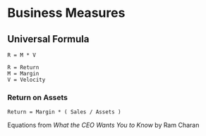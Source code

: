 # Business Measures

## Universal Formula

`R = M * V`

```
R = Return
M = Margin
V = Velocity
```

### Return on Assets

 `Return = Margin * ( Sales / Assets )`

Equations from _What the CEO Wants You to Know_ by Ram Charan
